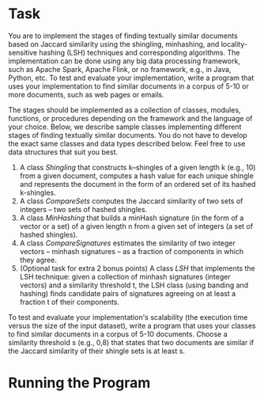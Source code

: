 # Task
You are to implement the stages of finding textually similar documents based on Jaccard similarity using the shingling, minhashing, and locality-sensitive hashing (LSH) techniques and corresponding algorithms. The implementation can be done using any big data processing framework, such as Apache Spark, Apache Flink, or no framework, e.g., in Java, Python, etc. To test and evaluate your implementation, write a program that uses your implementation to find similar documents in a corpus of 5-10 or more documents, such as web pages or emails.

The stages should be implemented as a collection of classes, modules, functions, or procedures depending on the framework and the language of your choice. Below, we describe sample classes implementing different stages of finding textually similar documents. You do not have to develop the exact same classes and data types described below. Feel free to use data structures that suit you best.

1. A class *Shingling* that constructs k–shingles of a given length k (e.g., 10) from a given document, computes a hash value for each unique shingle and represents the document in the form of an ordered set of its hashed k-shingles.
2. A class *CompareSets* computes the Jaccard similarity of two sets of integers – two sets of hashed shingles.
3. A class *MinHashing* that builds a minHash signature (in the form of a vector or a set) of a given length n from a given set of integers (a set of hashed shingles).
4. A class *CompareSignatures* estimates the similarity of two integer vectors – minhash signatures – as a fraction of components in which they agree.
5. (Optional task for extra 2 bonus points) A class *LSH* that implements the LSH technique: given a collection of minhash signatures (integer vectors) and a similarity threshold t, the LSH class (using banding and hashing) finds candidate pairs of signatures agreeing on at least a fraction t of their components.

To test and evaluate your implementation's scalability (the execution time versus the size of the input dataset), write a program that uses your classes to find similar documents in a corpus of 5-10 documents. Choose a similarity threshold s (e.g., 0,8) that states that two documents are similar if the Jaccard similarity of their shingle sets is at least s.

# Running the Program
